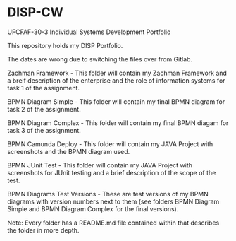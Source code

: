 # DISP-CW

UFCFAF-30-3 Individual Systems Development Portfolio

This repository holds my DISP Portfolio.

The dates are wrong due to switching the files over from Gitlab.

Zachman Framework - This folder will contain my Zachman Framework and a breif description of the enterprise and the role of information systems for task 1 of the assignment.

BPMN Diagram Simple - This folder will contain my final BPMN diagram for task 2 of the assignment.

BPMN Diagram Complex - This folder will contain my final BPMN diagam for task 3 of the assignment.

BPMN Camunda Deploy - This folder will contain my JAVA Project with screenshots and the BPMN diagram used.

BPMN JUnit Test - This folder will contain my JAVA Project with screenshots for JUnit testing and a brief description of the scope of the test.

BPMN Diagrams Test Versions - These are test versions of my BPMN diagrams with version numbers next to them (see folders BPMN Diagram Simple and BPMN Diagram Complex for the final versions).

Note: Every folder has a README.md file contained within that describes the folder in more depth.
